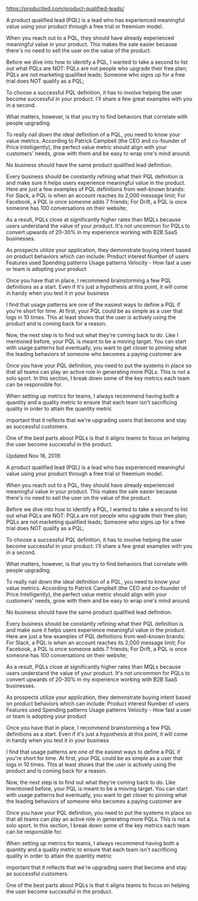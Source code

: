 https://productled.com/product-qualified-leads/

A product qualified lead (PQL) is a lead who has experienced meaningful value using your product through a free trial or freemium model.

When you reach out to a PQL, they should have already experienced meaningful value in your product. This makes the sale easier because there's no need to sell the user on the value of the product.

Before we dive into how to identify a PQL, I wanted to take a second to list out what PQLs are NOT: PQLs are not people who upgrade their free plan; PQLs are not marketing qualified leads; Someone who signs up for a free trial does NOT qualify as a PQL;

To choose a successful PQL definition, it has to involve helping the user become successful in your product. I\'ll share a few great examples with you in a second.

What matters, however, is that you try to find behaviors that correlate with people upgrading.

To really nail down the ideal definition of a PQL, you need to know your value metrics. According to Patrick Campbell (the CEO and co-founder of Price Intelligently), the perfect value metric should align with your customers' needs, grow with them and be easy to wrap one's mind around.

No business should have the same product qualified lead definition.

Every business should be constantly refining what their PQL definition is and make sure it helps users experience meaningful value in the product. Here are just a few examples of PQL definitions from well-known brands: For Slack, a PQL is when an account reaches its 2,000 message limit; For Facebook, a PQL is once someone adds 7 friends; For Drift, a PQL is once someone has 100 conversations on their website;

As a result, PQLs close at significantly higher rates than MQLs because users understand the value of your product. It's not uncommon for PQLs to convert upwards of 20-30% in my experience working with B2B SaaS businesses.

As prospects utilize your application, they demonstrate buying intent based on product behaviors which can include: Product interest Number of users Features used Spending patterns Usage patterns Velocity - How fast a user or team is adopting your product

Once you have that in place, I recommend brainstorming a few PQL definitions as a start. Even if it's just a hypothesis at this point, it will come in handy when you test it in your business

I find that usage patterns are one of the easiest ways to define a PQL if you're short for time. At first, your PQL could be as simple as a user that logs in 10 times. This at least shows that the user is
actively using the product and is coming back for a reason.

Now, the next step is to find out what they're coming back to do. Like I mentioned before, your PQL is meant to be a moving target. You can start with usage patterns but eventually, you want to get closer to pinning what the leading behaviors of someone who becomes a paying customer are

Once you have your PQL definition, you need to put the systems in place so that all teams can play an active role in generating more PQLs. This is not a solo sport. In this section, I break down some of the key metrics each team can be responsible for.

When setting up metrics for teams, I always recommend having both a quantity and a quality metric to ensure that each team isn't sacrificing quality in order to attain the quantity metric

important that it reflects that we're upgrading users that become and stay as successful customers.

One of the best parts about PQLs is that it aligns teams to focus on helping the user become successful in the product.

Updated Nov 16, 2019:

A product qualified lead (PQL) is a lead who has experienced meaningful value using your product through a free trial or freemium model.

When you reach out to a PQL, they should have already experienced meaningful value in your product. This makes the sale easier because  there's no need to sell the user on the value of the product.

Before we dive into how to identify a PQL, I wanted to take a second to list out what PQLs are NOT: PQLs are not people who upgrade their free plan; PQLs are not marketing qualified leads; Someone who signs up for a free trial does NOT qualify as a PQL;

To choose a successful PQL definition, it has to involve helping the user become successful in your product. I\'ll share a few great examples with you in a second.

What matters, however, is that you try to find behaviors that correlate with people upgrading.

To really nail down the ideal definition of a PQL, you need to know your value metrics. According to Patrick Campbell (the CEO and co-founder of Price Intelligently), the perfect value metric should align with your customers' needs, grow with them and be easy to wrap one's mind around.

No business should have the same product qualified lead definition.

Every business should be constantly refining what their PQL definition is and make sure it helps users experience meaningful value in the product. Here are just a few examples of PQL definitions from well-known brands: For Slack, a PQL is when an account reaches its 2,000 message limit; For Facebook, a PQL is once someone adds 7 friends; For Drift, a PQL is once someone has 100 conversations on their website;

As a result, PQLs close at significantly higher rates than MQLs because users understand the value of your product. It's not uncommon for PQLs to convert upwards of 20-30% in my experience working with B2B SaaS businesses.

As prospects utilize your application, they demonstrate buying intent based on product behaviors which can include: Product interest Number of users Features used Spending patterns Usage patterns Velocity - How fast a user or team is adopting your product

Once you have that in place, I recommend brainstorming a few PQL definitions as a start. Even if it's just a hypothesis at this point, it will come in handy when you test it in your business

I find that usage patterns are one of the easiest ways to define a PQL if you're short for time. At first, your PQL could be as simple as a user that logs in 10 times. This at least shows that the user is
actively using the product and is coming back for a reason.

Now, the next step is to find out what they're coming back to do. Like Imentioned before, your PQL is meant to be a moving target. You can start with usage patterns but eventually, you want to get closer to pinning what the leading behaviors of someone who becomes a paying customer are

Once you have your PQL definition, you need to put the systems in place so that all teams can play an active role in generating more PQLs. This is not a solo sport. In this section, I break down some of the key metrics each team can be responsible for.

When setting up metrics for teams, I always recommend having both a quantity and a quality metric to ensure that each team isn't sacrificing quality in order to attain the quantity metric

important that it reflects that we're upgrading users that become and stay as successful customers.

One of the best parts about PQLs is that it aligns teams to focus on helping the user become successful in the product.
